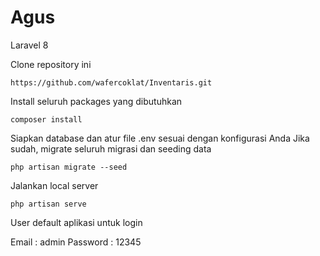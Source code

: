 # Agus
 Laravel 8
 

Clone repository ini

    https://github.com/wafercoklat/Inventaris.git

Install seluruh packages yang dibutuhkan

    composer install

Siapkan database dan atur file .env sesuai dengan konfigurasi Anda
Jika sudah, migrate seluruh migrasi dan seeding data

    php artisan migrate --seed

Jalankan local server

    php artisan serve

User default aplikasi untuk login

Email       : admin
Password    : 12345
